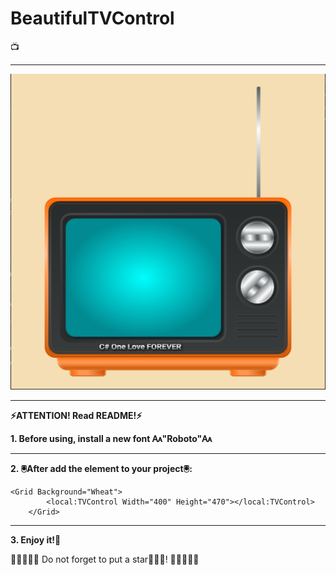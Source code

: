 # BeautifulTVControl
📺
____
![Image alt](https://github.com/vadimsmerekooo/BeautifulTVControl/raw/master/TV.png)
____
**⚡ATTENTION! Read README!⚡**

**1. Before using, install a new font 🗛"Roboto"🗛**
____
**2. 🖲️After add the element to your project🖲️:**
```
<Grid Background="Wheat">
        <local:TVControl Width="400" Height="470"></local:TVControl>
    </Grid>
```
____
**3. Enjoy it!🥳**

🌟🌟🌟🌟🌟 Do not forget to put a star👨🏽‍💻! 🌟🌟🌟🌟🌟
